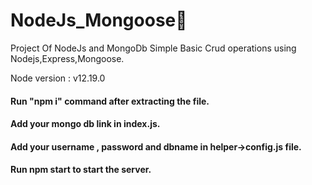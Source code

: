 # NodeJs_Mongoose:monocle_face:
Project Of NodeJs and MongoDb
Simple Basic Crud operations using Nodejs,Express,Mongoose.

Node version : v12.19.0

####  Run "npm i" command after extracting the file.
#### Add your mongo db link in index.js.
####  Add your username , password and dbname in helper->config.js file.
####  Run npm start to start the server.


